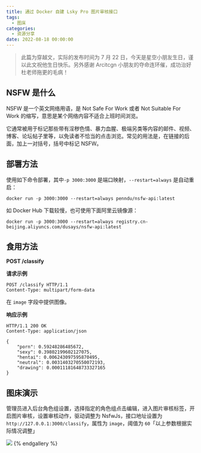 ```yaml
---
title: 通过 Docker 自建 Lsky Pro 图片审核接口
tags:
  - 图床
categories:
  - 资源分享
date: 2022-08-18 00:00:00
---
```


> 此篇为穿越文，实际的发布时间为 7 月 22 日，今天是星空小朋友生日，谨以此文祝他生日快乐。另外感谢 Arcitcgn 小朋友的夺命连环催，成功治好杜老师拖更的毛病！

<!-- more -->

## NSFW 是什么

NSFW 是一个英文网络用语，是 Not Safe For Work 或者 Not Suitable For Work 的缩写，意思是某个网络内容不适合上班时间浏览。

它通常被用于标记那些带有淫秽色情、暴力血腥、极端另类等内容的邮件、视频、博客、论坛帖子里等，以免读者不恰当的点击浏览。常见的用法是，在链接的后面，加上一对括号，括号中标记 NSFW。

## 部署方法

使用如下命令部署，其中`-p 3000:3000` 是端口映射，`--restart=always` 是自动重启：

```
docker run -p 3000:3000 --restart=always penndu/nsfw-api:latest
```

如 Docker Hub 下载较慢，也可使用下面阿里云镜像源：

```
docker run -p 3000:3000 --restart=always registry.cn-beijing.aliyuncs.com/dusays/nsfw-api:latest
```

## 食用方法

**POST /classify**

**请求示例**

```
POST /classify HTTP/1.1
Content-Type: multipart/form-data
```

在 `image` 字段中提供图像。

**响应示例**

```
HTTP/1.1 200 OK
Content-Type: application/json
```

```
{
    "porn": 0.59248286485672,
    "sexy": 0.39802199602127075,
    "hentai": 0.006243097595870495,
    "neutral": 0.0031403270550072193,
    "drawing": 0.00011181648733327165
}
```

## 图床演示

管理员进入后台角色组设置，选择指定的角色组点击编辑，进入图片审核标签，开启图片审核，设置审核动作，驱动调整为 NsfwJs，接口地址设置为 `http://127.0.0.1:3000/classify`，属性为 `image`，阈值为 `60`「以上参数根据实际情况调整」

![](https://cdn.dusays.com/2022/08/495-1.jpg)
{% endgallery %}